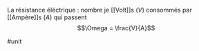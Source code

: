 La résistance éléctrique : nombre je [[Volt]]s ($V$) consommés  par [[Ampère]]s ($A$) qui passent
 $$\Omega = \frac{V}{A}$$

#unit 